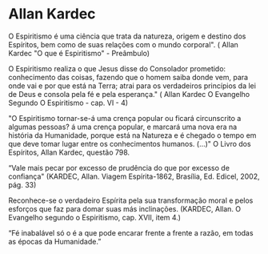 # Allan Kardec

O Espiritismo é uma ciência que trata da natureza, origem e destino dos Espíritos, bem como de suas relações com o mundo corporal". ( Allan Kardec "O que é Espiritismo" - Preâmbulo)

O Espiritismo realiza o que Jesus disse do Consolador prometido: conhecimento das coisas, fazendo que o homem saiba donde vem, para onde vai e por que está na Terra; atrai para os verdadeiros princípios da lei de Deus e consola pela fé e pela esperança." ( Allan Kardec O Evangelho Segundo O Espiritismo - cap. VI - 4) 

"O Espiritismo tornar-se-á uma crença popular ou ficará circunscrito a algumas pessoas?
á uma crença popular, e marcará uma nova era na história da Humanidade, porque está na Natureza e é chegado o tempo em que deve tomar lugar entre os conhecimentos humanos. (...)" O Livro dos Espíritos, Allan Kardec, questão 798.

“Vale mais pecar por excesso de prudência do que por excesso de confiança" (KARDEC, Allan. Viagem Espírita-1862, Brasília, Ed. Edicel, 2002, pág. 33)

Reconhece-se o verdadeiro Espírita pela sua transformação moral e pelos esforços que faz para domar suas más inclinações. (KARDEC, Allan. O Evangelho segundo o Espiritismo, cap. XVII, item 4.)

“Fé inabalável só o é a que pode encarar frente a frente a razão, em todas as épocas da Humanidade.”
